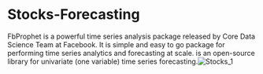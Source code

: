 # Stocks-Forecasting

FbProphet is a powerful time series analysis package released by Core Data Science Team at Facebook. It is simple and easy to go package for performing time series analytics and forecasting at scale. is an open-source library for univariate (one variable) time series forecasting.![Stocks_1](https://user-images.githubusercontent.com/99349304/153293173-0d3d6271-7a5f-4c3a-af8d-0ba6c38b96be.png)
